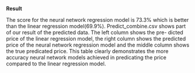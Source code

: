 **Result**

The score for the neural network regression model is 73.3% which is better than the linear regression model(69.9%). Predict_combine.csv shows part of our result of the predicted data. The left column shows the pre- dicted price of the linear regression model, the right column shows the predicted price of the neural network regression model and the middle column shows the true predicated price. This table clearly demonstrates the more accuracy neural network models achieved in predicating the price compared to the linear regression model.